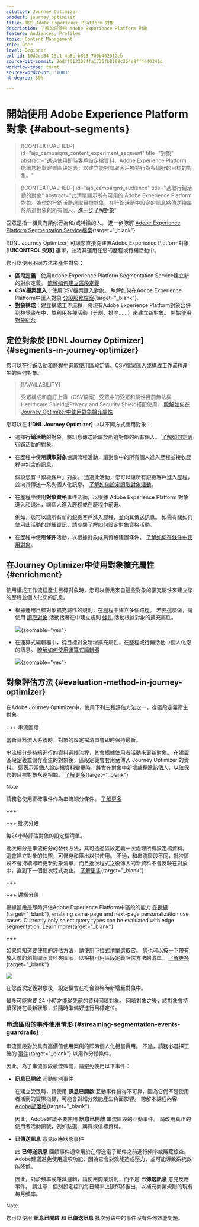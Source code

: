 ```yaml
---
solution: Journey Optimizer
product: journey optimizer
title: 關於 Adobe Experience Platform 對象
description: 了解如何使用 Adobe Experience Platform 對象
feature: Audiences, Profiles
topic: Content Management
role: User
level: Beginner
exl-id: 10d2de34-23c1-4a5e-b868-700b462312eb
source-git-commit: 2edff0123084fa1736fb8198c3b4e8ff4e40341d
workflow-type: tm+mt
source-wordcount: '1083'
ht-degree: 39%

---
```


# 開始使用 Adobe Experience Platform 對象 {#about-segments}

>[!CONTEXTUALHELP]
>id="ajo_campaigns_content_experiment_segment"
>title="對象"
>abstract="透過使用即時客戶設定檔資料，Adobe Experience Platform 能讓您輕鬆建置區段定義，以建立能夠擷取客戶獨特行為與偏好的目標的對象。"

>[!CONTEXTUALHELP]
>id="ajo_campaigns_audience"
>title="選取行銷活動的對象"
>abstract="此清單顯示所有可用的 Adobe Experience Platform 對象。為你的行銷活動選取目標對象。在行銷活動中設定的訊息將傳送給屬於所選對象的所有個人。[進一步了解對象](../audience/about-audiences.md)"

受眾是指一組具有類似行為和/或特徵的人。 進一步瞭解 [Adobe Experience Platform Segmentation Service檔案](https://experienceleague.adobe.com/docs/experience-platform/segmentation/home.html?lang=zh-Hant){target="_blank"}.

[!DNL Journey Optimizer] 可讓您直接從建置Adobe Experience Platform對象 **[!UICONTROL 受眾]** 選單，並將其運用在您的歷程或行銷活動中。

您可以使用不同方法來產生對象：

* **區段定義**：使用Adobe Experience Platform Segmentation Service建立新的對象定義。 [瞭解如何建立區段定義](creating-a-segment-definition.md)
* **CSV檔案匯入**：使用CSV檔案匯入對象。 瞭解如何在Adobe Experience Platform中匯入對象 [分段服務檔案](https://experienceleague.adobe.com/docs/experience-platform/segmentation/ui/overview.html#import-audience){target="_blank"}.
* **對象構成**：建立構成工作流程，將現有Adobe Experience Platform對象合併到視覺畫布中，並利用各種活動（分割、排除……）來建立新對象。 [開始使用對象組合](get-started-audience-orchestration.md)

## 定位對象於 [!DNL Journey Optimizer] {#segments-in-journey-optimizer}

您可以在行銷活動和歷程中選取使用區段定義、CSV檔案匯入或構成工作流程產生的任何對象。

>[!AVAILABILITY]
>
>受眾構成和自訂上傳（CSV檔案）受眾中的受眾和屬性目前無法與Healthcare Shield或Privacy and Security Shield搭配使用。 [瞭解如何在Journey Optimizer中使用對象擴充屬性](../audience/about-audiences.md#enrichment)

您可以在 **[!DNL Journey Optimizer]** 中以不同方式善用對象：

* 選擇&#x200B;**行銷活動**&#x200B;的對象，將訊息傳送給屬於所選對象的所有個人。 [了解如何定義行銷活動的對象](../campaigns/create-campaign.md#define-the-audience-audience)。

* 在歷程中使用&#x200B;**讀取對象**&#x200B;協調流程活動，讓對象中的所有個人進入歷程並接收歷程中包含的訊息。

  假設您有「銀級客戶」對象。 透過此活動，您可以讓所有銀級客戶進入歷程，並向其傳送一系列個人化訊息。 [了解如何設定讀取對象活動](../building-journeys/read-audience.md#configuring-segment-trigger-activity)。

* 在歷程中使用&#x200B;**對象資格**&#x200B;事件活動，以根據 Adobe Experience Platform 對象進入和退出，讓個人進入歷程或在歷程中前進。

  例如，您可以讓所有新的銀級客戶進入歷程，並向其傳送訊息。 如需有關如何使用此活動的詳細資訊，請參閱[了解如何設定對象資格活動](../building-journeys/audience-qualification-events.md)。

* 在歷程中使用&#x200B;**條件**&#x200B;活動，以根據對象成員資格建置條件。 [了解如何在條件中使用對象](../building-journeys/condition-activity.md#using-a-segment)。

## 在Journey Optimizer中使用對象擴充屬性 {#enrichment}

使用構成工作流程產生目標對象時，您可以善用來自這些對象的擴充屬性來建立您的歷程並個人化您的訊息。

* 根據運用目標對象擴充屬性的規則，在歷程中建立多個路徑。 若要這麼做，請使用 [讀取對象](../building-journeys/read-audience.md) 活動接著在中建立規則 [條件](../building-journeys/condition-activity.md) 活動根據對象的擴充屬性。

  ![](assets/audience-enrichment-attribute-condition.png){zoomable=&quot;yes&quot;}

* 在運算式編輯器中，從目標對象新增擴充屬性，在歷程或行銷活動中個人化您的訊息。 [瞭解如何使用運算式編輯器](../personalization/personalization-build-expressions.md)

  ![](assets/audience-enrichment-attribute-perso.png){zoomable=&quot;yes&quot;}

## 對象評估方法 {#evaluation-method-in-journey-optimizer}

在Adobe Journey Optimizer中，使用下列三種評估方法之一，從區段定義產生對象。

+++ 串流區段

當新資料流入系統時，對象的設定檔清單會即時保持最新。

串流細分是持續進行的資料選擇流程，其會根據使用者活動來更新對象。 在建置區段定義並儲存產生的對象後，區段定義會套用至傳入 Journey Optimizer 的資料。 這表示當個人設定檔資料變更時，將會在對象中新增或移除該個人，以確保您的目標對象永遠相關。 [了解更多](https://experienceleague.adobe.com/docs/experience-platform/segmentation/ui/streaming-segmentation.html){target="_blank"}

>[!NOTE]
>
>請務必使用正確事件作為串流細分條件。 [了解更多](#streaming-segmentation-events-guardrails)

+++

+++ 批次分段

每24小時評估對象的設定檔清單。

批次細分是串流細分的替代方法，其可透過區段定義一次處理所有設定檔資料。 這會建立對象的快照，可儲存和匯出以供使用。 不過，和串流區段不同，批次區段不會持續即時更新對象清單，而且批次程式之後傳入的新資料不會反映在對象中，直到下一個批次程式為止。 [了解更多](https://experienceleague.adobe.com/docs/experience-platform/segmentation/home.html#batch){target="_blank"}

+++

+++ 邊緣分段

邊緣區段是即時評估Adobe Experience Platform中區段的能力 [在邊緣](https://experienceleague.adobe.com/docs/experience-platform/edge/home.html?lang=zh-Hant){target="_blank"}, enabling same-page and next-page personalization use cases. Currently only select query types can be evaluated with edge segmentation. [Learn more](https://experienceleague.adobe.com/docs/experience-platform/segmentation/ui/edge-segmentation.html#query-types){target="_blank"}

+++

如果您知道要使用的評估方法，請使用下拉式清單選取它。 您也可以按一下帶有放大鏡的瀏覽圖示資料夾圖示，以檢視可用區段定義評估方法的清單。 [了解更多](https://experienceleague.adobe.com/docs/experience-platform/segmentation/ui/segment-builder.html#segment-properties){target="_blank"}

![](assets/evaluation-methods.png)

<!--The determination between batch segmentation and streaming segmentation is made by the system for each audience, based on the complexity and the cost of evaluating the segment definition rule. You can view the evaluation method for each audience in the **[!UICONTROL Evaluation method]** column of the audience list.
    
![](assets/evaluation-method.png)

>[!NOTE]
>
>If the **[!UICONTROL Evaluation method]** column does not display, you  need to add it using configuration button on the top right of the list.-->

在您首次定義對象後，設定檔會在符合資格時新增至對象中。

最多可能需要 24 小時才能從先前的資料回填對象。 回填對象之後，該對象會持續保持在最新狀態，並隨時準備好進行目標定位。

### 串流區段的事件使用情形 {#streaming-segmentation-events-guardrails}

串流區段對於具有高價值使用案例的即時個人化相當實用。 不過，請務必選擇正確的 [事件](https://experienceleague.adobe.com/docs/experience-platform/segmentation/ui/segment-builder.html#events){target="_blank"} 以用作分段條件。

因此，為了串流區段最佳效能，請避免使用以下事件：

* **訊息已開啟** 互動型別事件

  在建立受眾時，請使用 **訊息已開啟** 互動事件變得不可靠，因為它們不是使用者活動的實際指標，可能會對細分效能產生負面影響。 瞭解本課程內容 [Adobe部落格](https://blog.adobe.com/en/publish/2021/06/24/what-apples-mail-privacy-protection-means-for-email-marketers){target="_blank"}.

  因此，Adobe建議不要使用 **訊息已開啟** 串流區段的互動事件。 請改用真正的使用者活動訊號，例如點選、購買或信標資料。

* **已傳送訊息** 意見反應狀態事件

  此 **已傳送訊息** 回饋事件通常用於在傳送電子郵件之前進行頻率或隱藏檢查。 Adobe建議避免使用這項功能，因為它會對效能造成壓力，並可能導致系統效能降低。

  因此，對於頻率或隱藏邏輯，請使用商業規則，而不是 **已傳送訊息** 意見反應事件。 請注意，個別設定檔的每日頻率上限即將推出，以補充商業規則的現有每月頻率。

>[!NOTE]
>
>您可以使用 **訊息已開啟** 和 **已傳送訊息** 批次分段中的事件沒有任何效能問題。
